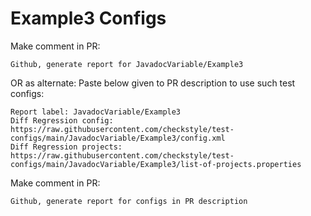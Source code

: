 # Example3 Configs
Make comment in PR:
```
Github, generate report for JavadocVariable/Example3
```
OR as alternate:
Paste below given to PR description to use such test configs:
```
Report label: JavadocVariable/Example3
Diff Regression config: https://raw.githubusercontent.com/checkstyle/test-configs/main/JavadocVariable/Example3/config.xml
Diff Regression projects: https://raw.githubusercontent.com/checkstyle/test-configs/main/JavadocVariable/Example3/list-of-projects.properties
```
Make comment in PR:
```
Github, generate report for configs in PR description
```
